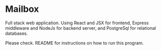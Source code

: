# Mailbox
Full stack web application. Using React and JSX for frontend, Express middleware and NodeJs for backend server, and PostgreSql for relational databases.

Please check. README for instructions on how to run this program. 
